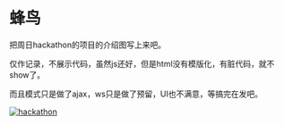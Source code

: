 # 蜂鸟

把周日hackathon的项目的介绍图写上来吧。

仅作记录，不展示代码，虽然js还好，但是html没有模版化，有脏代码，就不show了。

而且模式只是做了ajax，ws只是做了预留，UI也不满意，等搞完在发吧。

[![hackathon](https://attachment.soulteary.com/2014/01/16/hack.png "hackathon")](https://attachment.soulteary.com/2014/01/16/hack.png)


